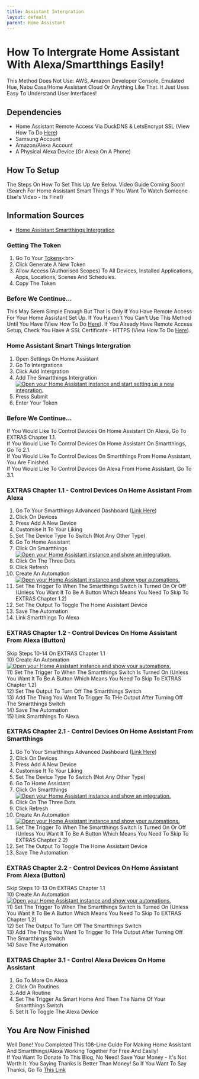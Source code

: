 ```yaml
---
title: Assistant Intergration
layout: default
parent: Home Assistant
---
```


# How To Intergrate Home Assistant With Alexa/Smartthings Easily!
This Method Does Not Use: AWS, Amazon Developer Console, Emulated Hue, Nabu Casa/Home Assistant Cloud Or Anything Like That. It Just Uses Easy To Understand User Interfaces!

## Dependencies
- Home Assistant Remote Access Via DuckDNS & LetsEncrypt SSL (View How To Do [Here](remote-access))
- Samsung Account
- Amazon/Alexa Account
- A Physical Alexa Device (Or Alexa On A Phone)

## How To Setup
The Steps On How To Set This Up Are Below. Video Guide Coming Soon! (Search For Home Assistant Smart Things If You Want To Watch Someone Else's Video - Its Fine!)

## Information Sources
- [Home Assistant Smartthings Intergration](https://www.home-assistant.io/integrations/smartthings/)

### Getting The Token
1) Go To Your [Tokens](https://account.smartthings.com/tokens")<br>
2) Click Generate A New Token<br>
3) Allow Access (Authorised Scopes) To All Devices, Installed Applications, Apps, Locations, Scenes And Schedules.<br>
4) Copy The Token<br>

### Before We Continue...
This May Seem Simple Enough But That Is Only If You Have Remote Access For Your Home Assistant Set Up. If You Haven't You Can't Use This Method Until You Have (View How To Do [Here](remote-access)). If You Already Have Remote Access Setup, Check You Have A SSL Certificate - HTTPS (View How To Do [Here](remote-access)).

### Home Assistant Smart Things Intergration
1) Open Settings On Home Assistant<br>
2) Go To Intergrations<br>
3) Click Add Intergration<br>
4) Add The Smartthings Intergration<br>
[![Open your Home Assistant instance and start setting up a new integration.](https://my.home-assistant.io/badges/config_flow_start.svg)](https://my.home-assistant.io/redirect/config_flow_start/?domain=smartthings)<br>
5) Press Submit<br>
6) Enter Your Token

### Before We Continue...
If You Would Like To Control Devices On Home Assistant On Alexa, Go To EXTRAS Chapter 1.1.<br>
If You Would Like To Control Devices On Home Assistant On Smartthings, Go To 2.1.<br>
If You Would Like To Control Devices On Smartthings From Home Assistant, You Are Finished.<br>
If You Would Like To Control Devices On Alexa From Home Assistant, Go To 3.1.<br>

### EXTRAS Chapter 1.1 - Control Devices On Home Assistant From Alexa
1) Go To Your Smartthings Advanced Dashboard ([Link Here](https://my.smartthings.com/advanced))<br>
2) Click On Devices<br>
3) Press Add A New Device<br>
4) Customise It To Your Liking<br>
5) Set The Device Type To Switch (Not Any Other Type)<br>
6) Go To Home Assistant<br>
7) Click On Smartthings<br>
[![Open your Home Assistant instance and show an integration.](https://my.home-assistant.io/badges/integration.svg)](https://my.home-assistant.io/redirect/integration/?domain=smartthings)<br>
8) Click On The Three Dots<br>
9) Click Refresh<br>
10) Create An Automation<br>
[![Open your Home Assistant instance and show your automations.](https://my.home-assistant.io/badges/automations.svg)](https://my.home-assistant.io/redirect/automations/)<br>
11) Set The Trigger To When The Smartthings Switch Is Turned On Or Off (Unless You Want It To Be A Button Which Means You Need To Skip To EXTRAS Chapter 1.2)<br>
12) Set The Output To Toggle The Home Assistant Device<br>
13) Save The Automation<br>
14) Link Smartthings To Alexa<br>

### EXTRAS Chapter 1.2 - Control Devices On Home Assistant From Alexa (Button)
Skip Steps 10-14 On EXTRAS Chapter 1.1<br>
10) Create An Automation<br>
[![Open your Home Assistant instance and show your automations.](https://my.home-assistant.io/badges/automations.svg)](https://my.home-assistant.io/redirect/automations/)<br>
11) Set The Trigger To When The Smartthings Switch Is Turned On (Unless You Want It To Be A Button Which Means You Need To Skip To EXTRAS Chapter 1.2)<br>
12) Set The Output To Turn Off The Smartthings Switch<br>
13) Add The Thing You Want To Trigger To THe Output After Turning Off The Smartthings Switch<br>
14) Save The Automation<br>
15) Link Smartthings To Alexa<br>

### EXTRAS Chapter 2.1 - Control Devices On Home Assistant From Smartthings
1) Go To Your Smartthings Advanced Dashboard ([Link Here](https://my.smartthings.com/advanced))<br>
2) Click On Devices<br>
3) Press Add A New Device<br>
4) Customise It To Your Liking<br>
5) Set The Device Type To Switch (Not Any Other Type)<br>
6) Go To Home Assistant<br>
7) Click On Smartthings<br>
[![Open your Home Assistant instance and show an integration.](https://my.home-assistant.io/badges/integration.svg)](https://my.home-assistant.io/redirect/integration/?domain=smartthings)<br>
8) Click On The Three Dots<br>
9) Click Refresh<br>
10) Create An Automation<br>
[![Open your Home Assistant instance and show your automations.](https://my.home-assistant.io/badges/automations.svg)](https://my.home-assistant.io/redirect/automations/)<br>
11) Set The Trigger To When The Smartthings Switch Is Turned On Or Off (Unless You Want It To Be A Button Which Means You Need To Skip To EXTRAS Chapter 2.2)<br>
12) Set The Output To Toggle The Home Assistant Device<br>
13) Save The Automation<br>

### EXTRAS Chapter 2.2 - Control Devices On Home Assistant From Alexa (Button)
Skip Steps 10-13 On EXTRAS Chapter 1.1<br>
10) Create An Automation<br>
[![Open your Home Assistant instance and show your automations.](https://my.home-assistant.io/badges/automations.svg)](https://my.home-assistant.io/redirect/automations/)<br>
11) Set The Trigger To When The Smartthings Switch Is Turned On (Unless You Want It To Be A Button Which Means You Need To Skip To EXTRAS Chapter 1.2)<br>
12) Set The Output To Turn Off The Smartthings Switch<br>
13) Add The Thing You Want To Trigger To THe Output After Turning Off The Smartthings Switch<br>
14) Save The Automation<br>

### EXTRAS Chapter 3.1 - Control Alexa Devices On Home Assistant
1) Go To More On Alexa<br>
2) Click On Routines<br>
3) Add A Routine<br>
4) Set The Trigger As Smart Home And Then The Name Of Your Smartthings Switch<br>
5) Set It To Toggle The Alexa Device<br>

## You Are Now Finished
Well Done! You Completed This 108-Line Guide For Making Home Assistant And Smartthings/Alexa Working Together For Free And Easily!<br>
If You Want To Donate To This Blog, No Need! Save Your Money - It's Not Worth It. You Saying Thanks Is Better Than Money! So If You Want To Say Thanks, Go To [This Link](https://github.com/StuffzEZ/docsblog/discussions/categories/support-this-project-say-thanks)
